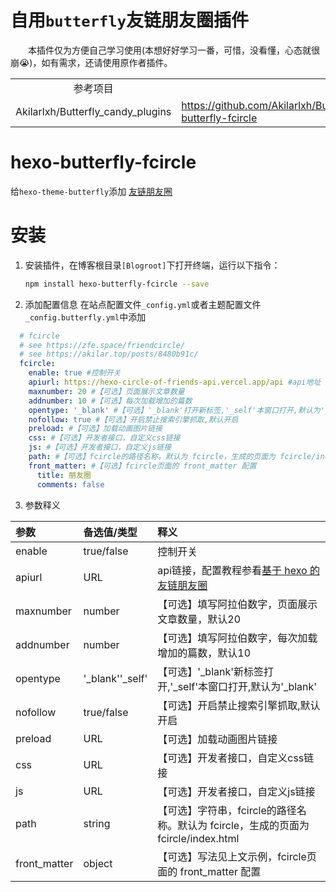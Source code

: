 # 自用`butterfly`友链朋友圈插件

&emsp;&emsp;本插件仅为方便自己学习使用(本想好好学习一番，可惜，没看懂，心态就很崩😭)，如有需求，还请使用原作者插件。

<table>
    <tr>
        <td align="center">参考项目</td>
        <td align="center">项目地址</td>
    </tr>
    <tr>
        <td align="left">Akilarlxh/Butterfly_candy_plugins</td>
        <td align="left"><a href="https://github.com/Akilarlxh/Butterfly_candy_plugins/tree/master/hexo-butterfly-fcircle" target="_blank">https://github.com/Akilarlxh/Butterfly_candy_plugins/tree/master/hexo-butterfly-fcircle</td>
    </tr>
</table>

# hexo-butterfly-fcircle

给`hexo-theme-butterfly`添加 [友链朋友圈](https://akilar.top/posts/8480b91c/)

# 安装

1. 安装插件，在博客根目录`[Blogroot]`下打开终端，运行以下指令：
    ```bash
    npm install hexo-butterfly-fcircle --save
    ```

2. 添加配置信息
  在站点配置文件`_config.yml`或者主题配置文件`_config.butterfly.yml`中添加

  ```yaml
    # fcircle
    # see https://zfe.space/friendcircle/
    # see https://akilar.top/posts/8480b91c/
    fcircle:
      enable: true #控制开关
      apiurl: https://hexo-circle-of-friends-api.vercel.app/api #api地址
      maxnumber: 20 #【可选】页面展示文章数量
      addnumber: 10 #【可选】每次加载增加的篇数
      opentype: '_blank' #【可选】'_blank'打开新标签,'_self'本窗口打开,默认为'_blank'
      nofollow: true #【可选】开启禁止搜索引擎抓取,默认开启
      preload: #【可选】加载动画图片链接
      css: #【可选】开发者接口，自定义css链接
      js: #【可选】开发者接口，自定义js链接
      path: #【可选】fcircle的路径名称。默认为 fcircle，生成的页面为 fcircle/index.html
      front_matter: #【可选】fcircle页面的 front_matter 配置
        title: 朋友圈
        comments: false
  ```
3. 参数释义

  |参数|备选值/类型|释义|
  |:--|:--|:--|
  |enable|true/false|控制开关|
  |apiurl|URL|api链接，配置教程参看[基于 hexo 的友链朋友圈](https://zfe.space/friendcircle/)|
  |maxnumber|number|【可选】填写阿拉伯数字，页面展示文章数量，默认20|
  |addnumber|number|【可选】填写阿拉伯数字，每次加载增加的篇数，默认10|
  |opentype|'_blank''_self' |【可选】'_blank'新标签打开,'_self'本窗口打开,默认为'_blank'|
  |nofollow| true/false |【可选】开启禁止搜索引擎抓取,默认开启|
  |preload| URL|【可选】加载动画图片链接|
  |css| URL|【可选】开发者接口，自定义css链接|
  |js| URL|【可选】开发者接口，自定义js链接|
  |path| string|【可选】字符串，fcircle的路径名称。默认为 fcircle，生成的页面为 fcircle/index.html|
  |front_matter|object|【可选】写法见上文示例，fcircle页面的 front_matter 配置|

